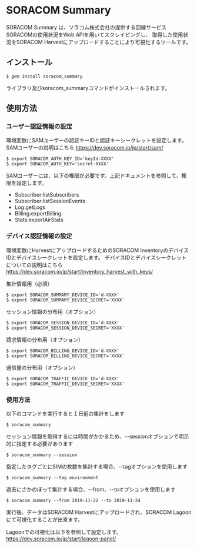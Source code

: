 # SORACOM Summary
SORACOM Summary は、ソラコム株式会社の提供する回線サービスSORACOMの使用状況をWeb APIを用いてスクレイピングし、
取得した使用状況をSORACOM Harvestにアップロードすることにより可視化するツールです。

## インストール

```
$ gem install soracom_summary
```

ライブラリ及びsoracom_summaryコマンドがインストールされます。

## 使用方法

### ユーザー認証情報の設定
環境変数にSAMユーザーの認証キーIDと認証キーシークレットを設定します。
SAMユーザーの説明はこちら
https://dev.soracom.io/jp/start/sam/

```
$ export SORACOM_AUTH_KEY_ID='keyId-XXXX'
$ export SORACOM_AUTH_KEY='secret-XXXX'
```

SAMユーザーには、以下の権限が必要です。上記ドキュメントを参照して、権限を設定します。
- Subscriber:listSubscribers
- Subscriber:listSessionEvents
- Log:getLogs
- Billing:exportBilling
- Stats:exportAirStats

### デバイス認証情報の設定

環境変数にHarvestにアップロードするためのSORACOM InventoryのデバイスIDとデバイスシークレットを設定します。
デバイスIDとデバイスシークレットについての説明はこちら
https://dev.soracom.io/jp/start/inventory_harvest_with_keys/

集計情報用（必須）
```
$ export SORACOM_SUMMARY_DEVICE_ID='d-XXXX'
$ export SORACOM_SUMMARY_DEVICE_SECRET='XXXX'
```

セッション情報の分布用（オプション）
```
$ export SORACOM_SESSION_DEVICE_ID='d-XXXX'
$ export SORACOM_SESSION_DEVICE_SECRET='XXXX'
```

請求情報の分布用（オプション）
```
$ export SORACOM_BILLING_DEVICE_ID='d-XXXX'
$ export SORACOM_BILLING_DEVICE_SECRET='XXXX'
```

通信量の分布用（オプション）
```
$ export SORACOM_TRAFFIC_DEVICE_ID='d-XXXX'
$ export SORACOM_TRAFFIC_DEVICE_SECRET='XXXX'
```

### 使用方法
以下のコマンドを実行すると１日前の集計をします
```
$ soracom_summary
```

セッション情報を取得するには時間がかかるため、--sessionオプションで明示的に指定する必要があります
```
$ soracom_summary --session
```

指定したタグごとにSIMの枚数を集計する場合、--tagオプションを使用します
```
$ soracom_summary --tag environment
```

過去にさかのぼって集計する場合、--from、--toオプションを使用します
```
$ soracom_summary --from 2019-11-22 --to 2019-11-24
```

実行後、データはSORACOM Harvestにアップロードされ、SORACOM Lagoonにて可視化することが出来ます。

Lagoonでの可視化は以下を参照して設定します。
https://dev.soracom.io/jp/start/lagoon-panel/